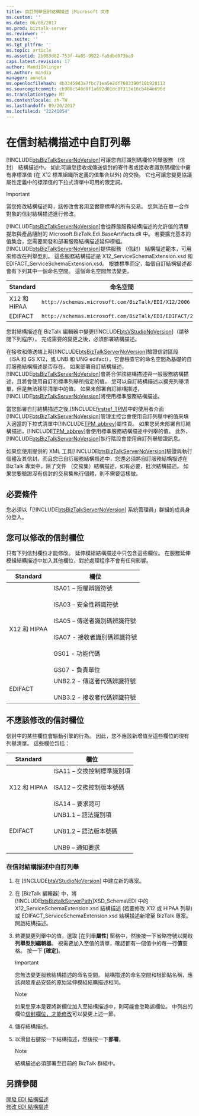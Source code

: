 ```yaml
---
title: 自訂列舉信封結構描述 |Microsoft 文件
ms.custom: ''
ms.date: 06/08/2017
ms.prod: biztalk-server
ms.reviewer: ''
ms.suite: ''
ms.tgt_pltfrm: ''
ms.topic: article
ms.assetid: 2b053d82-753f-4a05-9922-fa5dbd073ba9
caps.latest.revision: 17
author: MandiOhlinger
ms.author: mandia
manager: anneta
ms.openlocfilehash: 4b33458d3a7fbc71ea5e2df7603390f10b928113
ms.sourcegitcommit: cb908c540d8f1a692d01dc8f313e16cb4b4e696d
ms.translationtype: MT
ms.contentlocale: zh-TW
ms.lasthandoff: 09/20/2017
ms.locfileid: "22241854"
---
```

# <a name="customizing-enumerations-in-the-envelope-schema"></a>在信封結構描述中自訂列舉
[!INCLUDE[btsBizTalkServerNoVersion](../includes/btsbiztalkservernoversion-md.md)]可讓您自訂識別碼欄位列舉服務 （信封） 結構描述中。 如此可讓您接收或傳送信封的寄件者或接收者識別碼欄位中擁有非標準值 (在 X12 標準組織所定義的值集合以外) 的交換。 它也可讓您變更協議屬性定義中的標頭值的下拉式清單中可用的限定詞。  
  
> [!IMPORTANT]
>  當您修改結構描述時，該修改會套用至實際標準的所有交易。 您無法在單一合作對象的信封結構描述進行修改。  
  
 [!INCLUDE[btsBizTalkServerNoVersion](../includes/btsbiztalkservernoversion-md.md)]會從靜態服務結構描述的允許值的清單提取與產品隨附的 Microsoft.BizTalk.Edi.BaseArtifacts.dll 中。 若要擴充基本的值集合，您需要開發和部署服務結構描述延伸模組。 [!INCLUDE[btsBizTalkServerNoVersion](../includes/btsbiztalkservernoversion-md.md)]提供服務 （信封） 結構描述範本，可用來修改在列舉型別。 這些服務結構描述是 X12_ServiceSchemaExtension.xsd 和 EDIFACT_ServiceSchemaExtension.xsd。 根據標準而定，每個自訂結構描述都會有下列其中一個命名空間。 這個命名空間無法變更。  
  
|Standard|命名空間|  
|--------------|---------------|  
|X12 和 HIPAA|`http://schemas.microsoft.com/BizTalk/EDI/X12/2006`|  
|EDIFACT|`http://schemas.microsoft.com/BizTalk/EDI/EDIFACT/2006`|  
  
 您對結構描述在 BizTalk 編輯器中變更[!INCLUDE[btsVStudioNoVersion](../includes/btsvstudionoversion-md.md)]（請參閱下列程序）。 完成需要的變更之後，必須部署結構描述。  
  
 在接收和傳送端上時[!INCLUDE[btsBizTalkServerNoVersion](../includes/btsbiztalkservernoversion-md.md)]驗證信封區段 （ISA 和 GS X12，或 UNB 和 UNG edifact），它會檢查它的命名空間為基礎的自訂服務結構描述是否存在。 如果部署自訂結構描述，[!INCLUDE[btsBizTalkServerNoVersion](../includes/btsbiztalkservernoversion-md.md)]會將合併該結構描述與一般服務結構描述，且將會使用自訂和標準列舉所指定的值。 您可以自訂結構描述以擴充列舉清單，但是無法移除清單中的值。 如果未部署自訂結構描述，[!INCLUDE[btsBizTalkServerNoVersion](../includes/btsbiztalkservernoversion-md.md)]將使用標準服務結構描述。  
  
 當您部署自訂結構描述之後,[!INCLUDE[firstref_TPM](../includes/firstref-tpm-md.md)]中的使用者介面[!INCLUDE[btsBizTalkServerNoVersion](../includes/btsbiztalkservernoversion-md.md)]管理主控台會使用自訂列舉中的值來填入適當的下拉式清單中[!INCLUDE[TPM_abbrev](../includes/tpm-abbrev-md.md)]屬性頁。 如果您尚未部署自訂結構描述，[!INCLUDE[TPM_abbrev](../includes/tpm-abbrev-md.md)]會使用標準服務結構描述中列舉的值。 此外，[!INCLUDE[btsBizTalkServerNoVersion](../includes/btsbiztalkservernoversion-md.md)]執行階段會使用自訂列舉驗證訊息。  
  
 如果您使用提供的 XML 工具[!INCLUDE[btsBizTalkServerNoVersion](../includes/btsbiztalkservernoversion-md.md)]驗證與執行個體及其信封，而且您已自訂服務結構描述中，您還必須將自訂服務結構描述在 BizTalk 專案中，除了文件 （交易集）結構描述，如有必要，批次結構描述。 如果您要驗證沒有信封的交易集執行個體，則不需要這樣做。  
  
## <a name="prerequisites"></a>必要條件  
 您必須以「[!INCLUDE[btsBizTalkServerNoVersion](../includes/btsbiztalkservernoversion-md.md)] 系統管理員」群組的成員身分登入。  
  
##  <a name="BKMK_Env_Can"></a>您可以修改的信封欄位  
 只有下列信封欄位才能修改。 延伸模組結構描述中只包含這些欄位。 在服務延伸模組結購描述中加入其他欄位，對於處理程序不會有任何影響。  
  
|Standard|欄位|  
|--------------|-----------|  
|X12 和 HIPAA|ISA01 – 授權辨識符號<br /><br /> ISA03 – 安全性辨識符號<br /><br /> ISA05 – 傳送者識別碼辨識符號<br /><br /> ISA07 - 接收者識別碼辨識符號<br /><br /> GS01 - 功能代碼<br /><br /> GS07 - 負責單位|  
|EDIFACT|UNB2.2 - 傳送者代碼辨識符號<br /><br /> UNB3.2 - 接收者代碼辨識符號|  
  
## <a name="envelope-fields-that-should-not-be-modified"></a>不應該修改的信封欄位  
 信封中的某些欄位會驅動引擎的行為。 因此，您不應該新增值至這些欄位的現有列舉清單。 這些欄位包括：  
  
|Standard|欄位|  
|--------------|-----------|  
|X12 和 HIPAA|ISA11 – 交換控制標準識別項<br /><br /> ISA12 – 交換控制版本號碼<br /><br /> ISA14 – 要求認可|  
|EDIFACT|UNB1.1 – 語法識別項<br /><br /> UNB1.2 – 語法版本號碼<br /><br /> UNB9 – 通知要求|  
  
### <a name="to-customize-an-enumeration-in-the-envelope-schema"></a>在信封結構描述中自訂列舉  
  
1.  在 [!INCLUDE[btsVStudioNoVersion](../includes/btsvstudionoversion-md.md)] 中建立新的專案。  
  
2.  在 [BizTalk 編輯器] 中，將 [!INCLUDE[btsBiztalkServerPath](../includes/btsbiztalkserverpath-md.md)]XSD_Schema\EDI 中的 X12_ServiceSchemaExtension.xsd 結構描述 (若要修改 X12 或 HIPAA 列舉) 或 EDIFACT_ServiceSchemaExtension.xsd 結構描述新增至 BizTalk 專案。 開啟結構描述。  
  
3.  若要變更列舉中的值，選取 [在列舉**屬性**] 窗格中，然後按一下省略符號以開啟**列舉型別編輯器**。 視需要加入至值的清單，確認都有一個值中的每一行**值**窗格。 按一下 **[確定]**。  
  
    > [!IMPORTANT]
    >  您無法變更服務結構描述的命名空間。 結構描述的命名空間和根節點名稱，應該與隨產品安裝的原始延伸模組結購描述相同。  
  
    > [!NOTE]
    >  如果您原本是要將新欄位加入至結構描述中，則可能會忽略該欄位。 中列出的欄位[信封欄位，才能修改](../core/customizing-enumerations-in-the-envelope-schema.md#BKMK_Env_Can)可以變更上述一節。  
  
4.  儲存結構描述。  
  
5.  以滑鼠右鍵按一下結構描述，然後按一下**部署**。  
  
    > [!NOTE]
    >  結構描述必須部署至目前的 BizTalk 群組中。  
  
## <a name="see-also"></a>另請參閱  
 [開發 EDI 結構描述](../core/developing-edi-schemas.md)   
 [修改 EDI 結構描述](../core/modifying-edi-schemas.md)